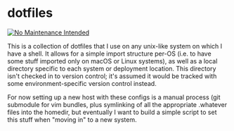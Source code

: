 # dotfiles

[![No Maintenance Intended](http://unmaintained.tech/badge.svg)](http://unmaintained.tech/)

This is a collection of dotfiles that I use on any unix-like system on which I have a shell. It allows for a simple import structure per-OS (i.e. to have some stuff imported only on macOS or Linux systems), as well as a local directory specific to each system or deployment location. This directory isn't checked in to version control; it's assumed it would be tracked with some environment-specific version control instead.

For now setting up a new host with these configs is a manual process (git submodule for vim bundles, plus symlinking of all the appropriate .whatever files into the homedir, but eventually I want to build a simple script to set this stuff when "moving in" to a new system.
